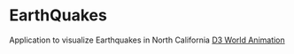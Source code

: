 # EarthQuakes
Application to visualize Earthquakes in North California
[D3 World Animation](/EarthQuakes)

